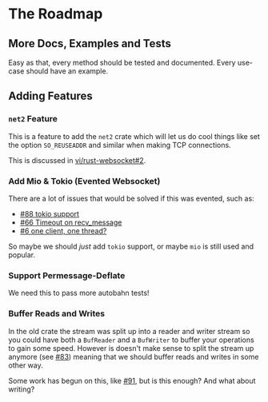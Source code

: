 # The Roadmap

## More Docs, Examples and Tests

Easy as that, every method should be tested and documented.
Every use-case should have an example.

## Adding Features

### `net2` Feature

This is a feature to add the `net2` crate which will let us do cool things
like set the option `SO_REUSEADDR` and similar when making TCP connections.

This is discussed in [vi/rust-websocket#2](https://github.com/vi/rust-websocket/pull/2).

### Add Mio & Tokio (Evented Websocket)

There are a lot of issues that would be solved if this was evented, such as:

 - [#88 tokio support](https://github.com/cyderize/rust-websocket/issues/88)
 - [#66 Timeout on recv_message](https://github.com/cyderize/rust-websocket/issues/66)
 - [#6  one client, one thread?](https://github.com/cyderize/rust-websocket/issues/6)

So maybe we should _just_ add `tokio` support, or maybe `mio` is still used and popular.

### Support Permessage-Deflate

We need this to pass more autobahn tests!

### Buffer Reads and Writes

In the old crate the stream was split up into a reader and writer stream so you could
have both a `BufReader` and a `BufWriter` to buffer your operations to gain some speed.
However is doesn't make sense to split the stream up anymore
(see [#83](https://github.com/cyderize/rust-websocket/issues/83))
meaning that we should buffer reads and writes in some other way.

Some work has begun on this, like [#91](https://github.com/cyderize/rust-websocket/pull/91),
but is this enough? And what about writing?


